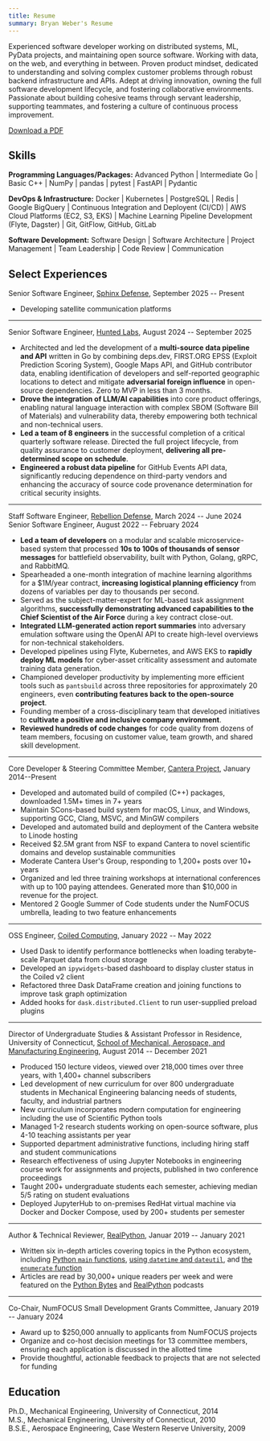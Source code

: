 ```yaml
---
title: Resume
summary: Bryan Weber's Resume
---
```


Experienced software developer working on distributed systems, ML, PyData projects, and maintaining open source software. Working with data, on the web, and everything in between. Proven product mindset, dedicated to understanding and solving complex customer problems through robust backend infrastructure and APIs. Adept at driving innovation, owning the full software development lifecycle, and fostering collaborative environments. Passionate about building cohesive teams through servant leadership, supporting teammates, and fostering a culture of continuous process improvement.

[Download a PDF]({static}/files/cv/Weber_Bryan_Resume.pdf)

## Skills

**Programming Languages/Packages:** Advanced Python | Intermediate Go | Basic C++ | NumPy | pandas | pytest | FastAPI | Pydantic

**DevOps & Infrastructure:** Docker | Kubernetes | PostgreSQL | Redis | Google BigQuery | Continuous Integration and Deployent (CI/CD) | AWS Cloud Platforms (EC2, S3, EKS) | Machine Learning Pipeline Development (Flyte, Dagster) | Git, GitFlow, GitHub, GitLab

**Software Development:** Software Design | Software Architecture | Project Management | Team Leadership | Code Review | Communication

## Select Experiences

Senior Software Engineer, [Sphinx Defense](https://sphinxdefense.com), September 2025 -- Present

- Developing satellite communication platforms

---

Senior Software Engineer, [Hunted Labs](https://huntedlabs.com), August 2024 -- September 2025

- Architected and led the development of a **multi-source data pipeline and API** written in Go by combining deps.dev, FIRST.ORG EPSS (Exploit Prediction Scoring System), Google Maps API, and GitHub contributor data, enabling identification of developers and self-reported geographic locations to detect and mitigate **adversarial foreign influence** in open-source dependencies. Zero to MVP in less than 3 months.
- **Drove the integration of LLM/AI capabilities** into core product offerings, enabling  natural language interaction with complex SBOM (Software Bill of Materials) and vulnerability data, thereby empowering both technical and non-technical users.
- **Led a team of 8 engineers** in the successful completion of a critical quarterly software release. Directed the full project lifecycle, from quality assurance to customer deployment, **delivering all pre-determined scope on schedule**.
- **Engineered a robust data pipeline** for GitHub Events API data, significantly reducing dependence on third-party vendors and enhancing the accuracy of source code provenance determination for critical security insights.

---

Staff Software Engineer, [Rebellion Defense](https://rebelliondefense.com), March 2024 -- June 2024  
Senior Software Engineer, August 2022 -- February 2024

- **Led a team of developers** on a modular and scalable microservice-based system that processed **10s to 100s of thousands of sensor messages** for battlefield observability, built with Python, Golang, gRPC, and RabbitMQ.
- Spearheaded a one-month integration of machine learning algorithms for a $1M/year contract, **increasing logistical planning efficiency** from dozens of variables per day to thousands per second.
- Served as the subject-matter-expert for ML-based task assignment algorithms, **successfully demonstrating advanced capabilities to the Chief Scientist of the Air Force** during a key contract close-out.
- **Integrated LLM-generated action report summaries** into adversary emulation software using the OpenAI API to create high-level overviews for non-technical stakeholders.
- Developed pipelines using Flyte, Kubernetes, and AWS EKS to **rapidly deploy ML models** for cyber-asset criticality assessment and automate training data generation.
- Championed developer productivity by implementing more efficient tools such as `pantsbuild` across three repositories for approximately 20 engineers, even **contributing features back to the open-source project**.
- Founding member of a cross-disciplinary team that developed initiatives to **cultivate a positive and inclusive company environment**.
- **Reviewed hundreds of code changes** for code quality from dozens of team members, focusing on customer value, team growth, and shared skill development.
<!-- - Collaborated with product, sales, and other stakeholders to submit proposals worth >$1M to Federal requests for proposals (RFPs). -->

---

Core Developer & Steering Committee Member, [Cantera Project](https://cantera.org), January 2014--Present

- Developed and automated build of compiled (C++) packages, downloaded 1.5M+ times in 7+ years
- Maintain SCons-based build system for macOS, Linux, and Windows, supporting GCC, Clang, MSVC, and MinGW compilers
- Developed and automated build and deployment of the Cantera website to Linode hosting
- Received \$2.5M grant from NSF to expand Cantera to novel scientific domains and develop sustainable communities
- Moderate Cantera User's Group, responding to 1,200+ posts over 10+ years
- Organized and led three training workshops at international conferences with up to 100 paying attendees. Generated more than $10,000 in revenue for the project.
- Mentored 2 Google Summer of Code students under the NumFOCUS umbrella, leading to two feature enhancements

---

OSS Engineer, [Coiled Computing](https://coiled.io), January 2022 -- May 2022

- Used Dask to identify performance bottlenecks when loading terabyte-scale Parquet data from cloud storage
- Developed an `ipywidgets`-based dashboard to display cluster status in the Coiled v2 client
- Refactored three Dask DataFrame creation and joining functions to improve task graph optimization
- Added hooks for `dask.distributed.Client` to run user-supplied preload plugins

---

Director of Undergraduate Studies & Assistant Professor in Residence, University of Connecticut, [School of Mechanical, Aerospace, and Manufacturing Engineering](https://me.engr.uconn.edu/), August 2014 -- December 2021

- Produced 150 lecture videos, viewed over 218,000 times over three years, with 1,400+ channel subscribers
- Led development of new curriculum for over 800 undergraduate students in Mechanical Engineering balancing needs of students, faculty, and industrial partners
- New curriculum incorporates modern computation for engineering including the use of Scientific Python tools
- Managed 1-2 research students working on open-source software, plus 4-10 teaching assistants per year
- Supported department administrative functions, including hiring staff and student communications
- Research effectiveness of using Jupyter Notebooks in engineering course work for assignments and projects, published in two conference proceedings
- Taught 200+ undergraduate students each semester, achieving median 5/5 rating on student evaluations
- Deployed JupyterHub to on-premises RedHat virtual machine via Docker and Docker Compose, used by 200+ students per semester

---

Author & Technical Reviewer, [RealPython](https://realpython.com/team/bweber), Januar 2019 -- January 2021

- Written six in-depth articles covering topics in the Python ecosystem, including [Python `main` functions][main function], [using `datetime` and `dateutil`][datetime], and [the `enumerate` function][enumerate]
- Articles are read by 30,000+ unique readers per week and were featured on the [Python Bytes][python bytes] and [RealPython][real python podcast] podcasts

[main function]: https://realpython.com/python-main-function/
[datetime]: https://realpython.com/python-datetime/
[enumerate]: https://realpython.com/python-enumerate/
[python bytes]: https://pythonbytes.fm/episodes/show/151/certified-it-works-on-my-machine
[real python podcast]: https://realpython.com/podcasts/rpp/21/

---

Co-Chair, NumFOCUS Small Development Grants Committee, January 2019 -- January 2024

- Award up to $250,000 annually to applicants from NumFOCUS projects
- Organize and co-host decision meetings for 13 committee members, ensuring each application is discussed in the allotted time
- Provide thoughtful, actionable feedback to projects that are not selected for funding

## Education

Ph.D., Mechanical Engineering, University of Connecticut, 2014  
M.S., Mechanical Engineering, University of Connecticut, 2010  
B.S.E., Aerospace Engineering, Case Western Reserve University, 2009  
